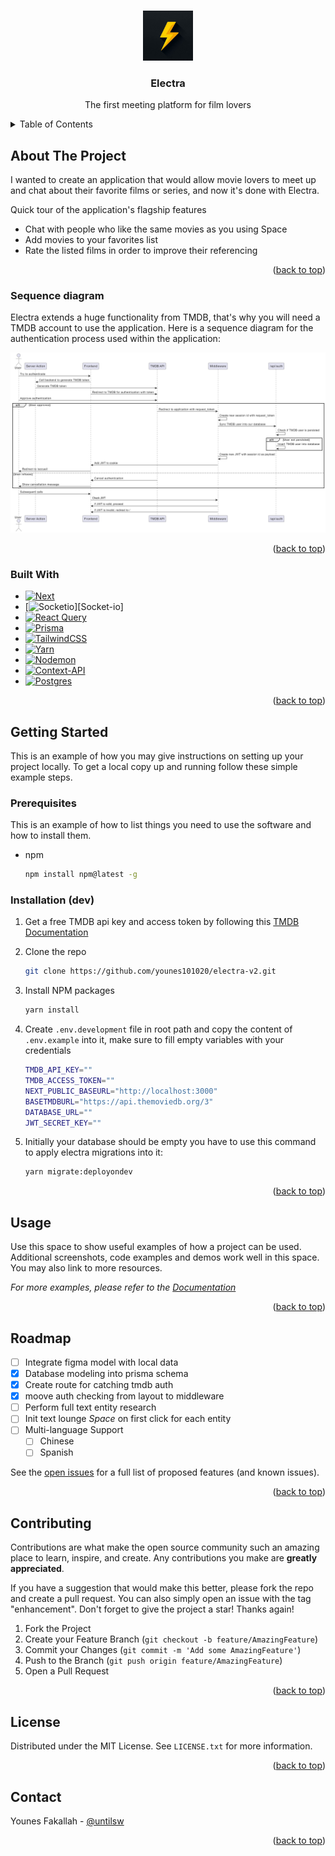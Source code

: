 <a id="readme-top"></a>

<!-- PROJECT LOGO -->
<br />
<div align="center">
  <a href="https://github.com/younes101020/electra-v2">
    <img src="public/img/logo.jpg" alt="Logo" width="80" height="80">
  </a>

  <h3 align="center">Electra</h3>

  <p align="center">
    The first meeting platform for film lovers
    <br />
  </p>
</div>

<!-- TABLE OF CONTENTS -->
<details>
  <summary>Table of Contents</summary>
  <ol>
    <li>
      <a href="#about-the-project">About The Project</a>
      <ul>
        <li><a href="#sequence-diagram">Sequence diagram</a></li>
        <li><a href="#built-with">Built With</a></li>
      </ul>
    </li>
    <li>
      <a href="#getting-started">Getting Started</a>
      <ul>
        <li><a href="#prerequisites">Prerequisites</a></li>
        <li><a href="#installation">Installation</a></li>
      </ul>
    </li>
    <li><a href="#usage">Usage</a></li>
    <li><a href="#roadmap">Roadmap</a></li>
    <li><a href="#contributing">Contributing</a></li>
    <li><a href="#license">License</a></li>
    <li><a href="#contact">Contact</a></li>
    <li><a href="#acknowledgments">Acknowledgments</a></li>
  </ol>
</details>

<!-- ABOUT THE PROJECT -->

## About The Project

I wanted to create an application that would allow movie lovers to meet up and chat about their favorite films or series, and now it's done with Electra.

Quick tour of the application's flagship features

- Chat with people who like the same movies as you using Space
- Add movies to your favorites list
- Rate the listed films in order to improve their referencing

<p align="right">(<a href="#readme-top">back to top</a>)</p>

### Sequence diagram

Electra extends a huge functionality from TMDB, that's why you will need a TMDB account to use the application. Here is a sequence diagram for the authentication process used within the application:

[![Authentication sequence diagram][sequence-diagram]](https://developer.themoviedb.org/reference/authentication-how-do-i-generate-a-session-id)

<p align="right">(<a href="#readme-top">back to top</a>)</p>

### Built With

- [![Next][Next.js]][Next-url]
- [![Socketio][Socket.io]][Socket-io]
- [![React Query][React-Query]][React-Query]
- [![Prisma][Prisma]][Prisma]
- [![TailwindCSS][TailwindCSS]][TailwindCSS]
- [![Yarn][Yarn]][Yarn]
- [![Nodemon][Nodemon]][Nodemon]
- [![Context-API][Context-API]][Context-API]
- [![Postgres][Postgres]][Postgres]

<p align="right">(<a href="#readme-top">back to top</a>)</p>

<!-- GETTING STARTED -->

## Getting Started

This is an example of how you may give instructions on setting up your project locally.
To get a local copy up and running follow these simple example steps.

### Prerequisites

This is an example of how to list things you need to use the software and how to install them.

- npm
  ```sh
  npm install npm@latest -g
  ```

### Installation (dev)

1. Get a free TMDB api key and access token by following this [TMDB Documentation](https://developer.themoviedb.org/docs/getting-started)
2. Clone the repo
   ```sh
   git clone https://github.com/younes101020/electra-v2.git
   ```
3. Install NPM packages
   ```sh
   yarn install
   ```
4. Create `.env.development` file in root path and copy the content of `.env.example` into it, make sure to fill empty variables with your credentials
   ```bash
   TMDB_API_KEY=""
   TMDB_ACCESS_TOKEN=""
   NEXT_PUBLIC_BASEURL="http://localhost:3000"
   BASETMDBURL="https://api.themoviedb.org/3"
   DATABASE_URL=""
   JWT_SECRET_KEY=""
   ```
5. Initially your database should be empty you have to use this command to apply electra migrations into it:

   ```sh
   yarn migrate:deployondev
   ```

<p align="right">(<a href="#readme-top">back to top</a>)</p>

<!-- USAGE EXAMPLES -->

## Usage

Use this space to show useful examples of how a project can be used. Additional screenshots, code examples and demos work well in this space. You may also link to more resources.

_For more examples, please refer to the [Documentation](https://example.com)_

<p align="right">(<a href="#readme-top">back to top</a>)</p>

<!-- ROADMAP -->

## Roadmap

- [ ] Integrate figma model with local data
- [x] Database modeling into prisma schema
- [x] Create route for catching tmdb auth
- [x] moove auth checking from layout to middleware
- [ ] Perform full text entity research
- [ ] Init text lounge <em>Space</em> on first click for each entity
- [ ] Multi-language Support
  - [ ] Chinese
  - [ ] Spanish

See the [open issues](https://github.com/othneildrew/Best-README-Template/issues) for a full list of proposed features (and known issues).

<p align="right">(<a href="#readme-top">back to top</a>)</p>

<!-- CONTRIBUTING -->

## Contributing

Contributions are what make the open source community such an amazing place to learn, inspire, and create. Any contributions you make are **greatly appreciated**.

If you have a suggestion that would make this better, please fork the repo and create a pull request. You can also simply open an issue with the tag "enhancement".
Don't forget to give the project a star! Thanks again!

1. Fork the Project
2. Create your Feature Branch (`git checkout -b feature/AmazingFeature`)
3. Commit your Changes (`git commit -m 'Add some AmazingFeature'`)
4. Push to the Branch (`git push origin feature/AmazingFeature`)
5. Open a Pull Request

<p align="right">(<a href="#readme-top">back to top</a>)</p>

<!-- LICENSE -->

## License

Distributed under the MIT License. See `LICENSE.txt` for more information.

<p align="right">(<a href="#readme-top">back to top</a>)</p>

<!-- CONTACT -->

## Contact

Younes Fakallah - [@untilsw](https://twitter.com/untilsw)

<p align="right">(<a href="#readme-top">back to top</a>)</p>

<!-- MARKDOWN LINKS & IMAGES -->
<!-- https://www.markdownguide.org/basic-syntax/#reference-style-links -->

[contributors-shield]: https://img.shields.io/github/contributors/othneildrew/Best-README-Template.svg?style=for-the-badge
[contributors-url]: https://github.com/othneildrew/Best-README-Template/graphs/contributors
[forks-shield]: https://img.shields.io/github/forks/othneildrew/Best-README-Template.svg?style=for-the-badge
[forks-url]: https://github.com/othneildrew/Best-README-Template/network/members
[stars-shield]: https://img.shields.io/github/stars/othneildrew/Best-README-Template.svg?style=for-the-badge
[stars-url]: https://github.com/othneildrew/Best-README-Template/stargazers
[issues-shield]: https://img.shields.io/github/issues/othneildrew/Best-README-Template.svg?style=for-the-badge
[issues-url]: https://github.com/othneildrew/Best-README-Template/issues
[license-shield]: https://img.shields.io/github/license/othneildrew/Best-README-Template.svg?style=for-the-badge
[license-url]: https://github.com/othneildrew/Best-README-Template/blob/master/LICENSE.txt
[linkedin-shield]: https://img.shields.io/badge/-LinkedIn-black.svg?style=for-the-badge&logo=linkedin&colorB=555
[linkedin-url]: https://linkedin.com/in/othneildrew
[sequence-diagram]: public/img/auth-sequence-diagram.png
[Next.js]: https://img.shields.io/badge/next.js-000000?style=for-the-badge&logo=nextdotjs&logoColor=white
[Socket.io]: https://img.shields.io/badge/Socket.io-black?style=for-the-badge&logo=socket.io&badgeColor=010101
[Prisma]: https://img.shields.io/badge/Prisma-3982CE?style=for-the-badge&logo=Prisma&logoColor=white
[Yarn]: https://img.shields.io/badge/yarn-%232C8EBB.svg?style=for-the-badge&logo=yarn&logoColor=white
[Next-url]: https://nextjs.org/
[Context-API]: https://img.shields.io/badge/Context--Api-000000?style=for-the-badge&logo=react
[Nodemon]: https://img.shields.io/badge/NODEMON-%23323330.svg?style=for-the-badge&logo=nodemon&logoColor=%BBDEAD
[TailwindCSS]: https://img.shields.io/badge/tailwindcss-%2338B2AC.svg?style=for-the-badge&logo=tailwind-css&logoColor=white
[React-Query]: https://img.shields.io/badge/-React%20Query-FF4154?style=for-the-badge&logo=react%20query&logoColor=white
[React-url]: https://reactjs.org/
[Postgres]: https://img.shields.io/badge/postgres-%23316192.svg?style=for-the-badge&logo=postgresql&logoColor=white